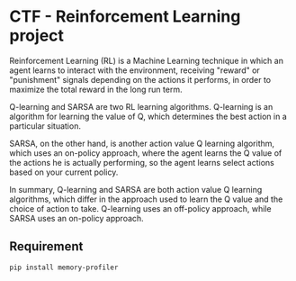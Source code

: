 # CTF - Reinforcement Learning project
Reinforcement Learning (RL) is a Machine Learning technique in which an agent learns to interact with the environment, receiving "reward" or "punishment" signals depending on the actions it performs, in order to maximize the total reward in the long run term.

Q-learning and SARSA are two RL learning algorithms. Q-learning is an algorithm for learning the value of Q, which determines the best action in a particular situation.

SARSA, on the other hand, is another action value Q learning algorithm, which uses an on-policy approach, where the agent learns the Q value of the actions he is actually performing, so the agent learns select actions based on your current policy.

In summary, Q-learning and SARSA are both action value Q learning algorithms, which differ in the approach used to learn the Q value and the choice of action to take. Q-learning uses an off-policy approach, while SARSA uses an on-policy approach.

## Requirement
```
pip install memory-profiler
```

